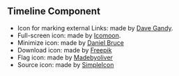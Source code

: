 Timeline Component
------------------

* Icon for marking external Links: made by [Dave Gandy](http://www.flaticon.com/authors/dave-gandy).
* Full-screen icon: made by [Icomoon](http://www.flaticon.com/authors/icomoon).
* Minimize icon: made by [Daniel Bruce](http://www.flaticon.com/authors/daniel-bruce)
* Download icon: made by [Freepik](http://www.freepik.com)
* Flag icon: made by [Madebyoliver](http://www.flaticon.com/authors/madebyoliver)
* Source icon: made by [SimpleIcon](http://www.flaticon.com/authors/simpleicon)
